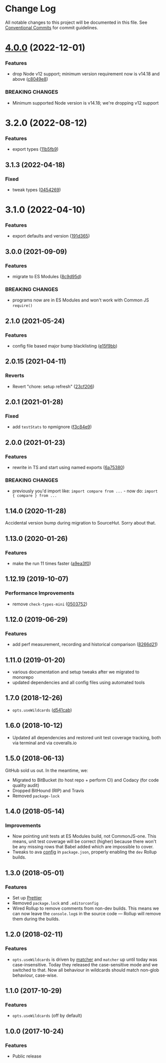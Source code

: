 # Change Log

All notable changes to this project will be documented in this file.
See [Conventional Commits](https://conventionalcommits.org) for commit guidelines.

# [4.0.0](https://github.com/codsen/codsen/compare/ast-compare@3.2.17...ast-compare@4.0.0) (2022-12-01)

### Features

- drop Node v12 support; minimum version requirement now is v14.18 and above ([c8049e8](https://github.com/codsen/codsen/commit/c8049e82a5844d3f72587740f1cc74e3c9020d22))

### BREAKING CHANGES

- Minimum supported Node version is v14.18; we're dropping v12 support

# 3.2.0 (2022-08-12)

### Features

- export types ([11b5fb9](https://github.com/codsen/codsen/commit/11b5fb936ce20e0a77c3a09806773e1cd7695c50))

## 3.1.3 (2022-04-18)

### Fixed

- tweak types ([0454269](https://github.com/codsen/codsen/commit/0454269e8831fcea5078e6d28429947fa8ab369d))

# 3.1.0 (2022-04-10)

### Features

- export defaults and version ([191d365](https://github.com/codsen/codsen/commit/191d36502877ef73e8c981bb668b3348ed4c2876))

## 3.0.0 (2021-09-09)

### Features

- migrate to ES Modules ([8c9d95d](https://github.com/codsen/codsen/commit/8c9d95d5dea0b769c2f070397141918a4893d575))

### BREAKING CHANGES

- programs now are in ES Modules and won't work with Common JS `require()`

## 2.1.0 (2021-05-24)

### Features

- config file based major bump blacklisting ([e15f9bb](https://github.com/codsen/codsen/commit/e15f9bba1c4fd5f847ac28b3f38fa6ee633f5dca))

## 2.0.15 (2021-04-11)

### Reverts

- Revert "chore: setup refresh" ([23cf206](https://github.com/codsen/codsen/commit/23cf206970a087ff0fa04e61f94d919f59ab3881))

## 2.0.1 (2021-01-28)

### Fixed

- add `testStats` to npmignore ([f3c84e9](https://github.com/codsen/codsen/commit/f3c84e95afc5514214312f913692d85b2e12eb29))

## 2.0.0 (2021-01-23)

### Features

- rewrite in TS and start using named exports ([6a75380](https://github.com/codsen/codsen/commit/6a75380a2141e476126a592fe879ebd5ffef5fab))

### BREAKING CHANGES

- previously you'd import like: `import compare from ...` - now do: `import { compare } from ...`

## 1.14.0 (2020-11-28)

Accidental version bump during migration to SourceHut. Sorry about that.

## 1.13.0 (2020-01-26)

### Features

- make the run 11 times faster ([a9ea3f0](https://gitlab.com/codsen/codsen/commit/a9ea3f0da6aa752dac9987aef81cbd047d965ced))

## 1.12.19 (2019-10-07)

### Performance Improvements

- remove `check-types-mini` ([0503752](https://gitlab.com/codsen/codsen/commit/0503752))

## 1.12.0 (2019-06-29)

### Features

- add perf measurement, recording and historical comparison ([8266d21](https://gitlab.com/codsen/codsen/commit/8266d21))

## 1.11.0 (2019-01-20)

- various documentation and setup tweaks after we migrated to monorepo
- updated dependencies and all config files using automated tools

## 1.7.0 (2018-12-26)

- `opts.useWildcards` ([d541cab](https://gitlab.com/codsen/codsen/tree/master/packages/ast-compare/commits/d541cab))

## 1.6.0 (2018-10-12)

- Updated all dependencies and restored unit test coverage tracking, both via terminal and via coveralls.io

## 1.5.0 (2018-06-13)

GitHub sold us out. In the meantime, we:

- Migrated to BitBucket (to host repo + perform CI) and Codacy (for code quality audit)
- Dropped BitHound (RIP) and Travis
- Removed `package-lock`

## 1.4.0 (2018-05-14)

### Improvements

- Now pointing unit tests at ES Modules build, not CommonJS-one. This means, unit test coverage will be correct (higher) because there won't be any missing rows that Babel added which are impossible to cover.
- Tweaks to ava [config](https://github.com/avajs/ava/blob/master/docs/recipes/es-modules.md) in `package.json`, properly enabling the `dev` Rollup builds.

## 1.3.0 (2018-05-01)

### Features

- Set up [Prettier](https://prettier.io)
- Removed `package.lock` and `.editorconfig`
- Wired Rollup to remove comments from non-dev builds. This means we can now leave the `console.log`s in the source code — Rollup will remove them during the builds.

## 1.2.0 (2018-02-11)

### Features

- `opts.useWildcards` is driven by [matcher](https://github.com/sindresorhus/matcher) and `matcher` up until today was case-insensitive. Today they released the case-sensitive mode and we switched to that. Now all behaviour in wildcards should match non-glob behaviour, case-wise.

## 1.1.0 (2017-10-29)

### Features

- `opts.useWildcards` (off by default)

## 1.0.0 (2017-10-24)

### Features

- Public release
